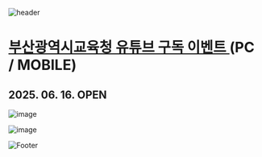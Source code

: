 ![header](https://capsule-render.vercel.app/api?type=wave&color=auto&height=150&section=header&text=2025.%2006.%2013%20-%2006.%2016&fontSize=60)

# <a href="https://onlinepage.co.kr/2025miryangArirang/"> 부산광역시교육청 유튜브 구독 이벤트 </a> (PC / MOBILE)

## 2025. 06. 16. OPEN

![image](https://github.com/user-attachments/assets/e7abd16f-604b-4b67-98a7-47378dc9a10e)

![image](https://github.com/user-attachments/assets/6777f4c6-be2b-43f4-bfce-d81e05435f54)

![Footer](https://capsule-render.vercel.app/api?type=waving&color=auto&height=200&section=footer)





